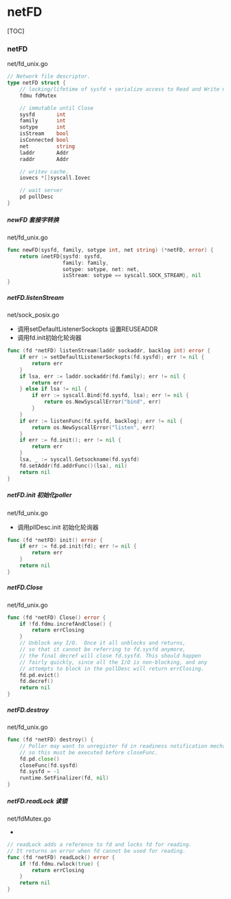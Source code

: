 # netFD

[TOC]



### netFD

net/fd_unix.go

~~~go
// Network file descriptor.
type netFD struct {
	// locking/lifetime of sysfd + serialize access to Read and Write methods
	fdmu fdMutex

	// immutable until Close
	sysfd       int
	family      int
	sotype      int
	isStream    bool
	isConnected bool
	net         string
	laddr       Addr
	raddr       Addr

	// writev cache.
	iovecs *[]syscall.Iovec

	// wait server
	pd pollDesc
}
~~~



##### newFD 套接字转换

net/fd_unix.go

~~~go
func newFD(sysfd, family, sotype int, net string) (*netFD, error) {
	return &netFD{sysfd: sysfd, 
                  family: family, 
                  sotype: sotype, net: net, 
                  isStream: sotype == syscall.SOCK_STREAM}, nil
}

~~~



##### netFD.listenStream

net/sock_posix.go

* 调用setDefaultListenerSockopts 设置REUSEADDR
* 调用fd.init初始化轮询器

~~~go
func (fd *netFD) listenStream(laddr sockaddr, backlog int) error {
	if err := setDefaultListenerSockopts(fd.sysfd); err != nil {
		return err
	}
	if lsa, err := laddr.sockaddr(fd.family); err != nil {
		return err
	} else if lsa != nil {
		if err := syscall.Bind(fd.sysfd, lsa); err != nil {
			return os.NewSyscallError("bind", err)
		}
	}
	if err := listenFunc(fd.sysfd, backlog); err != nil {
		return os.NewSyscallError("listen", err)
	}
	if err := fd.init(); err != nil {
		return err
	}
	lsa, _ := syscall.Getsockname(fd.sysfd)
	fd.setAddr(fd.addrFunc()(lsa), nil)
	return nil
}
~~~



##### netFD.init 初始化poller

net/fd_unix.go

* 调用pllDesc.init 初始化轮询器

~~~go
func (fd *netFD) init() error {
	if err := fd.pd.init(fd); err != nil {
		return err
	}
	return nil
}
~~~



##### netFD.Close

net/fd_unix.go

~~~go
func (fd *netFD) Close() error {
	if !fd.fdmu.increfAndClose() {
		return errClosing
	}
	// Unblock any I/O.  Once it all unblocks and returns,
	// so that it cannot be referring to fd.sysfd anymore,
	// the final decref will close fd.sysfd. This should happen
	// fairly quickly, since all the I/O is non-blocking, and any
	// attempts to block in the pollDesc will return errClosing.
	fd.pd.evict()
	fd.decref()
	return nil
}
~~~



##### netFD.destroy

net/fd_unix.go

~~~go
func (fd *netFD) destroy() {
	// Poller may want to unregister fd in readiness notification mechanism,
	// so this must be executed before closeFunc.
	fd.pd.close()
	closeFunc(fd.sysfd)
	fd.sysfd = -1
	runtime.SetFinalizer(fd, nil)
}
~~~



##### netFD.readLock 读锁

net/fdMutex.go

* 

~~~go
// readLock adds a reference to fd and locks fd for reading.
// It returns an error when fd cannot be used for reading.
func (fd *netFD) readLock() error {
	if !fd.fdmu.rwlock(true) {
		return errClosing
	}
	return nil
}
~~~